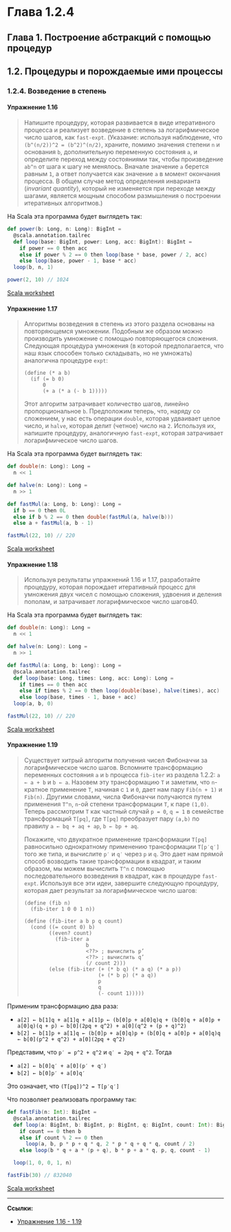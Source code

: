 # Глава 1.2.4

## Глава 1. Построение абстракций с помощью процедур

## 1.2. Процедуры и порождаемые ими процессы

### 1.2.4. Возведение в степень

#### Упражнение 1.16

> Напишите процедуру, которая развивается в виде итеративного процесса 
> и реализует возведение в степень за логарифмическое число шагов, как `fast-expt`. 
> (Указание: используя наблюдение, что `(b^(n/2))^2 = (b^2)^(n/2)`, 
> храните, помимо значения степени `n` и основания `b`, дополнительную переменную состояния `a`, 
> и определите переход между состояниями так, чтобы произведение `ab^n` от шага к шагу не менялось. 
> Вначале значение `a` берется равным `1`, а ответ получается как значение `a` в момент окончания процесса. 
> В общем случае метод определения инварианта (_invariant quantity_), 
> который не изменяется при переходе между шагами, 
> является мощным способом размышления о построении итеративных алгоритмов.)

На Scala эта программа будет выглядеть так:

```scala
def power(b: Long, n: Long): BigInt =
  @scala.annotation.tailrec
  def loop(base: BigInt, power: Long, acc: BigInt): BigInt =
    if power == 0 then acc
    else if power % 2 == 0 then loop(base * base, power / 2, acc)
    else loop(base, power - 1, base * acc)
  loop(b, n, 1)

power(2, 10) // 1024
```

[Scala worksheet](https://gitflic.ru/project/artemkorsakov/scalabook/blob?file=examples%2Fsrc%2Fmain%2Fscala%2Fbooks%2Fsicp%2FExercise1-16.worksheet.sc)


#### Упражнение 1.17

> Алгоритмы возведения в степень из этого раздела основаны на повторяющемся умножении. 
> Подобным же образом можно производить умножение с помощью повторяющегося сложения. 
> Следующая процедура умножения (в которой предполагается, что наш язык способен только складывать, но не умножать) 
> аналогична процедуре `expt`:
> 
> ```
> (define (* a b)
>   (if (= b 0)
>       0
>       (+ a (* a (- b 1)))))
> ```
> 
> Этот алгоритм затрачивает количество шагов, линейно пропорциональное `b`. 
> Предположим теперь, что, наряду со сложением, у нас есть операции `double`, которая удваивает целое число, 
> и `halve`, которая делит (четное) число на `2`. 
> Используя их, напишите процедуру, аналогичную `fast-expt`, которая затрачивает логарифмическое число шагов.

На Scala эта программа будет выглядеть так:

```scala
def double(n: Long): Long =
  n << 1

def halve(n: Long): Long =
  n >> 1

def fastMul(a: Long, b: Long): Long =
  if b == 0 then 0L
  else if b % 2 == 0 then double(fastMul(a, halve(b)))
  else a + fastMul(a, b - 1)

fastMul(22, 10) // 220
```

[Scala worksheet](https://gitflic.ru/project/artemkorsakov/scalabook/blob?file=examples%2Fsrc%2Fmain%2Fscala%2Fbooks%2Fsicp%2FExercise1-17.worksheet.sc)


#### Упражнение 1.18

> Используя результаты упражнений 1.16 и 1.17, разработайте процедуру, 
> которая порождает итеративный процесс для умножения двух чисел с помощью сложения, удвоения и деления пополам,
> и затрачивает логарифмическое число шагов40.

На Scala эта программа будет выглядеть так:

```scala
def double(n: Long): Long =
  n << 1

def halve(n: Long): Long =
  n >> 1

def fastMul(a: Long, b: Long): Long =
  @scala.annotation.tailrec
  def loop(base: Long, times: Long, acc: Long): Long =
    if times == 0 then acc
    else if times % 2 == 0 then loop(double(base), halve(times), acc)
    else loop(base, times - 1, base + acc)
  loop(a, b, 0)

fastMul(22, 10) // 220
```

[Scala worksheet](https://gitflic.ru/project/artemkorsakov/scalabook/blob?file=examples%2Fsrc%2Fmain%2Fscala%2Fbooks%2Fsicp%2FExercise1-18.worksheet.sc)


#### Упражнение 1.19

> Существует хитрый алгоритм получения чисел Фибоначчи за логарифмическое число шагов.
> Вспомните трансформацию переменных состояния `a` и `b` процесса `fib-iter` из раздела 1.2.2:
> `a ← a + b` и `b ← a`. 
> Назовем эту трансформацию `T` и заметим, что `n`-кратное применение `T`, начиная с `1` и `0`, 
> дает нам пару `Fib(n + 1)` и `Fib(n)`. 
> Другими словами, числа Фибоначчи получаются путем применения `T^n`, 
> `n`-ой степени трансформации `T`, к паре `(1,0)`. 
> Теперь рассмотрим `T` как частный случай `p = 0`, `q = 1` в семействе трансформаций `T[pq]`, 
> где `T[pq]` преобразует пару `(a,b)` по правилу `a ← bq + aq + ap`, `b ← bp + aq`. 
> 
> Покажите, что двукратное применение трансформации `T[pq]` 
> равносильно однократному применению трансформации `T[p′q′]` того же типа, 
> и вычислите `p′` и `q′` через `p` и `q`. 
> Это дает нам прямой способ возводить такие трансформации в квадрат, 
> и таким образом, мы можем вычислить `T^n` с помощью последовательного возведения в квадрат, как в процедуре `fast-expt`. 
> Используя все эти идеи, завершите следующую процедуру, которая дает результат за логарифмическое число шагов:
>
> ```
> (define (fib n)
>   (fib-iter 1 0 0 1 n))
> 
> (define (fib-iter a b p q count)
>   (cond ((= count 0) b)
>         ((even? count)
>           (fib-iter a
>                     b
>                     <??> ; вычислить p’
>                     <??> ; вычислить q’
>                     (/ count 2)))
>         (else (fib-iter (+ (* b q) (* a q) (* a p))
>                         (+ (* b p) (* a q))
>                         p
>                         q
>                         (- count 1)))))
> ```

Применим трансформацию два раза:

- `a[2] ← b[1]q + a[1]q + a[1]p ← (b[0]p + a[0]q)q + (b[0]q + a[0]p + a[0]q)(q + p) ← b[0](2pq + q^2) + a[0](q^2 + (p + q)^2)`
- `b[2] ← b[1]p + a[1]q ← (b[0]p + a[0]q)p + (b[0]q + a[0]p + a[0]q)q ← b[0](p^2 + q^2) + a[0](2pq + q^2)`

Представим, что `p′ = p^2 + q^2` и `q′ = 2pq + q^2`. Тогда

- `a[2] ← b[0]q′ + a[0](p′ + q′)`
- `b[2] ← b[0]p′ + a[0]q′`

Это означает, что `(T[pq])^2 = T[p′q′]`

Что позволяет реализовать программу так:

```scala
def fastFib(n: Int): BigInt =
  @scala.annotation.tailrec
  def loop(a: BigInt, b: BigInt, p: BigInt, q: BigInt, count: Int): BigInt =
    if count == 0 then b
    else if count % 2 == 0 then
      loop(a, b, p * p + q * q, 2 * p * q + q * q, count / 2)
    else loop(b * q + a * (p + q), b * p + a * q, p, q, count - 1)

  loop(1, 0, 0, 1, n)

fastFib(30) // 832040
```

[Scala worksheet](https://gitflic.ru/project/artemkorsakov/scalabook/blob?file=examples%2Fsrc%2Fmain%2Fscala%2Fbooks%2Fsicp%2FExercise1-19.worksheet.sc)


---

**Ссылки:**

- [Упражнение 1.16 - 1.19](https://web.mit.edu/6.001/6.037/sicp.pdf#page=87)
